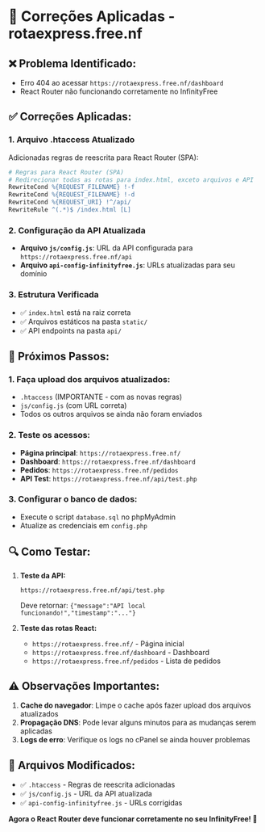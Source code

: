 # 🔧 Correções Aplicadas - rotaexpress.free.nf

## ❌ Problema Identificado:
- Erro 404 ao acessar `https://rotaexpress.free.nf/dashboard`
- React Router não funcionando corretamente no InfinityFree

## ✅ Correções Aplicadas:

### 1. **Arquivo .htaccess Atualizado**
Adicionadas regras de reescrita para React Router (SPA):
```apache
# Regras para React Router (SPA)
# Redirecionar todas as rotas para index.html, exceto arquivos e API
RewriteCond %{REQUEST_FILENAME} !-f
RewriteCond %{REQUEST_FILENAME} !-d
RewriteCond %{REQUEST_URI} !^/api/
RewriteRule ^(.*)$ /index.html [L]
```

### 2. **Configuração da API Atualizada**
- **Arquivo `js/config.js`**: URL da API configurada para `https://rotaexpress.free.nf/api`
- **Arquivo `api-config-infinityfree.js`**: URLs atualizadas para seu domínio

### 3. **Estrutura Verificada**
- ✅ `index.html` está na raiz correta
- ✅ Arquivos estáticos na pasta `static/`
- ✅ API endpoints na pasta `api/`

## 🚀 Próximos Passos:

### 1. **Faça upload dos arquivos atualizados:**
- `.htaccess` (IMPORTANTE - com as novas regras)
- `js/config.js` (com URL correta)
- Todos os outros arquivos se ainda não foram enviados

### 2. **Teste os acessos:**
- **Página principal**: `https://rotaexpress.free.nf/`
- **Dashboard**: `https://rotaexpress.free.nf/dashboard`
- **Pedidos**: `https://rotaexpress.free.nf/pedidos`
- **API Test**: `https://rotaexpress.free.nf/api/test.php`

### 3. **Configurar o banco de dados:**
- Execute o script `database.sql` no phpMyAdmin
- Atualize as credenciais em `config.php`

## 🔍 Como Testar:

1. **Teste da API:**
   ```
   https://rotaexpress.free.nf/api/test.php
   ```
   Deve retornar: `{"message":"API local funcionando!","timestamp":"..."}`

2. **Teste das rotas React:**
   - `https://rotaexpress.free.nf/` - Página inicial
   - `https://rotaexpress.free.nf/dashboard` - Dashboard
   - `https://rotaexpress.free.nf/pedidos` - Lista de pedidos

## ⚠️ Observações Importantes:

1. **Cache do navegador**: Limpe o cache após fazer upload dos arquivos atualizados
2. **Propagação DNS**: Pode levar alguns minutos para as mudanças serem aplicadas
3. **Logs de erro**: Verifique os logs no cPanel se ainda houver problemas

## 📁 Arquivos Modificados:

- ✅ `.htaccess` - Regras de reescrita adicionadas
- ✅ `js/config.js` - URL da API atualizada
- ✅ `api-config-infinityfree.js` - URLs corrigidas

**Agora o React Router deve funcionar corretamente no seu InfinityFree! 🎉**